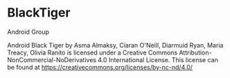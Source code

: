 # BlackTiger
Android Group

Android Black Tiger by Asma Almaksy, Ciaran O'Neill, Diarmuid Ryan, Maria Treacy, Olivia Ranito is licensed under a Creative Commons Attribution-NonCommercial-NoDerivatives 4.0 International License.
This license can be found at https://creativecommons.org/licenses/by-nc-nd/4.0/
